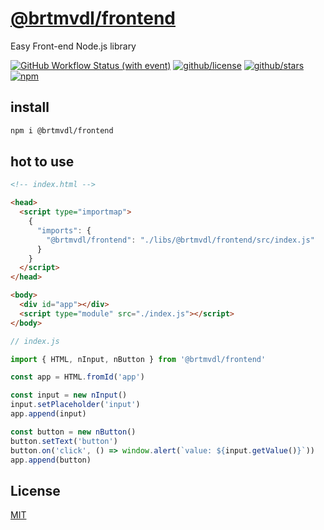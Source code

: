 # [@brtmvdl/frontend](https://www.npmjs.com/package/@brtmvdl/frontend)

Easy Front-end Node.js library

[![GitHub Workflow Status (with event)](https://img.shields.io/github/actions/workflow/status/brtmvdl/frontend/npm-publish.yml?label=NPM%20package&link=https%3A%2F%2Fgithub.com%2Fbrtmvdl%2Ffrontend%2Factions%2Fworkflows%2Fnpm-publish.yml)](https://github.com/brtmvdl/frontend/actions/workflows/npm-publish.yml) [![github/license](https://img.shields.io/github/license/brtmvdl/frontend)](https://img.shields.io/github/license/brtmvdl/frontend) [![github/stars](https://img.shields.io/github/stars/brtmvdl/frontend?style=social)](https://img.shields.io/github/stars/brtmvdl/frontend?style=social) [![npm](https://img.shields.io/npm/dw/%40brtmvdl/frontend)](https://www.npmjs.com/package/@brtmvdl/frontend)

## install

```bash
npm i @brtmvdl/frontend
```

## hot to use

```html
<!-- index.html -->

<head>
  <script type="importmap">
    {
      "imports": {
        "@brtmvdl/frontend": "./libs/@brtmvdl/frontend/src/index.js"
      }
    }
  </script>
</head>

<body>
  <div id="app"></div>
  <script type="module" src="./index.js"></script>
</body>
```

```js
// index.js

import { HTML, nInput, nButton } from '@brtmvdl/frontend'

const app = HTML.fromId('app')

const input = new nInput()
input.setPlaceholder('input')
app.append(input)

const button = new nButton()
button.setText('button')
button.on('click', () => window.alert(`value: ${input.getValue()}`))
app.append(button)
```

## License

[MIT](./LICENSE)
